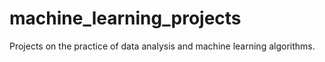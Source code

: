 # machine_learning_projects

Projects on the practice of data analysis and machine learning algorithms. 
